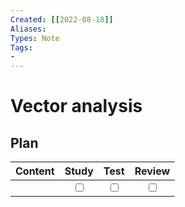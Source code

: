```yaml
---
Created: [[2022-08-18]]
Aliases: 
Types: Note
Tags: 
- 
---
```

# Vector analysis
## Plan
| Content | Study | Test | Review |
| :------ | :---: | :--: | :----: |
|         |<input type="checkbox" />|<input type="checkbox" />|<input type="checkbox" />|